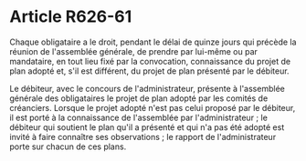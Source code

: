 # Article R626-61

<p>Chaque obligataire a le droit, pendant le délai de quinze jours qui précède la réunion de l'assemblée générale, de prendre par lui-même ou par mandataire, en tout lieu fixé par la convocation, connaissance du projet de plan adopté et, s'il est différent, du projet de plan présenté par le débiteur. </p><p>Le débiteur, avec le concours de l'administrateur, présente à l'assemblée générale des obligataires le projet de plan adopté par les comités de créanciers. Lorsque le projet adopté n'est pas celui proposé par le débiteur, il est porté à la connaissance de l'assemblée par l'administrateur ; le débiteur qui soutient le plan qu'il a présenté et qui n'a pas été adopté est invité à faire connaître ses observations ; le rapport de l'administrateur porte sur chacun de ces plans.</p>